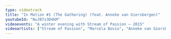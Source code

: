 ```yaml
---
type: videotrack
title: "In Motion #1 (The Gathering) (feat. Anneke van Giersbergen)"
youtubeId: "NuJB7s3D4kM"
videoevents: "A winter evening with Stream of Passion — 2015"
videoartists: ["Stream of Passion", "Marcela Bovio", "Anneke van Giersbergen"]
---
```

